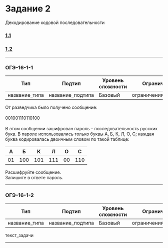 # Задание 2

Декодирование кодовой последовательности

### [1.1](#ОГЭ-16-1-1)
### [1.2](#ОГЭ-16-1-2)

***

<h3 name="ОГЭ-16-1-1">ОГЭ-16-1-1<a class="anchor-link" href="ОГЭ-16-1-1"></a></h3>

| Тип | Подтип | Уровень сложности | Ограничения | Стадия |
| --- | ------ | ----------------- | ----------- | ------ |
| название_типа | название_подтипа | Базовый | ограничения_подтипа | :red_circle: |
 
От разведчика было получено сообщение: <br><br>001001110110100<br><br> В этом сообщении зашифрован пароль – последовательность русских букв. В пароле использовались только буквы А, Б, К, Л, О, С; каждая буква кодировалась двоичным словом по такой таблице: 

| А   | Б   | К   | Л   | О   | С   |
| --- | --- | --- | --- | --- | --- |
| 01  | 100 | 101 | 111 |  00 | 110 | 

Расшифруйте сообщение. <br>Запишите в ответе пароль.
 
 ***
 
 <h3 name="ОГЭ-16-1-2">ОГЭ-16-1-2<a class="anchor-link" href="ОГЭ-16-1-2"></a></h3>

| Тип | Подтип | Уровень сложности | Ограничения | Стадия |
| --- | ------ | ----------------- | ----------- | ------ |
| название_типа | название_подтипа | Базовый | ограничения_подтипа | :red_circle: |
 
 текст_задачи
 
 ***